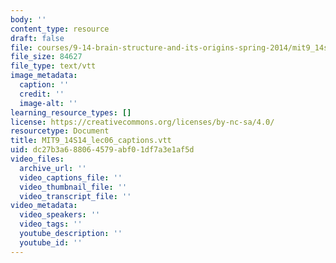 ```yaml
---
body: ''
content_type: resource
draft: false
file: courses/9-14-brain-structure-and-its-origins-spring-2014/mit9_14s14_lec06_captions.vtt
file_size: 84627
file_type: text/vtt
image_metadata:
  caption: ''
  credit: ''
  image-alt: ''
learning_resource_types: []
license: https://creativecommons.org/licenses/by-nc-sa/4.0/
resourcetype: Document
title: MIT9_14S14_lec06_captions.vtt
uid: dc27b3a6-8806-4579-abf0-1df7a3e1af5d
video_files:
  archive_url: ''
  video_captions_file: ''
  video_thumbnail_file: ''
  video_transcript_file: ''
video_metadata:
  video_speakers: ''
  video_tags: ''
  youtube_description: ''
  youtube_id: ''
---
```

